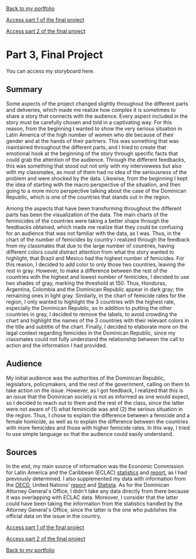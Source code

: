 [Back to my portfolio](/README.md)

[Access part 1 of the final project](/final_project_part1.md)

[Access part 2 of the final project](/final_project_part2.md)

# Part 3, Final Project

You can access my storyboard here.

## Summary
Some aspects of the project changed slightly throughout the different parts and deliveries, which made me realize how complex it is sometimes to share a story that connects with the audience. Every aspect included in the story must be carefully chosen and told in a captivating way. For this reason, from the beginning I wanted to show the very serious situation in Latin America of the high number of women who die because of their gender and at the hands of their partners. This was something that was maintained throughout the different parts, and I tried to create that emotional hook at the beginning of the story through specific facts that could grab the attention of the audience. Through the different feedbacks, this was something that stood out not only with my interviewees but also with my classmates, as most of them had no idea of the seriousness of the problem and were shocked by the data. Likewise, from the beginning I kept the idea of starting with the macro perspective of the situation, and then going to a more micro perspective talking about the case of the Dominican Republic, which is one of the countries that stands out in the region.

Among the aspects that have been transforming throughout the different parts has been the visualization of the data. The main charts of the feminicides of the countries were taking a better shape through the feedbacks obtained, which made me realize that they could be confusing for an audience that was not familiar with the data, as I was. Thus, in the chart of the number of femicides by country I realized through the feedback from my classmates that due to the large number of countries, having different colors could distract attention from what the story wanted to highlight, that Brazil and Mexico had the highest number of femicides. For this reason, I decided to add color to only those two countries, leaving the rest in gray. However, to make a difference between the rest of the countries with the highest and lowest number of femicides, I decided to use two shades of gray, marking the threshold at 150. Thus, Honduras, Argentina, Colombia and the Dominican Republic appear in dark gray; the remaining ones in light gray. Similarly, in the chart of femicide rates for the region, I only wanted to highlight the 3 countries with the highest rate, especially the Dominican Republic, so in addition to putting the other countries in gray, I decided to remove the labels, to avoid crowding the chart and highlight the names of the 3 countries with their relevant colors in the title and subtitle of the chart. Finally, I decided to elaborate more on the legal context regarding femicides in the Dominican Republic, since my classmates could not fully understand the relationship between the call to action and the information I had provided.

## Audience
My initial audience was the authorities of the Dominican Republic, legislators, policymakers, and the rest of the government, calling on them to take action on the issue. However, as I got feedback, I realized that this is an issue that the Dominican society is not as informed as one would expect, so I decided to reach out to them and the rest of the class, since the latter were not aware of (1) what feminicide was and (2) the serious situation in the region. Thus, I chose to explain the difference between a femicide and a female homicide, as well as to explain the difference between the countries with more femicides and those with higher femicide rates. In this way, I tried to use simple language so that the audience could easily understand.

## Sources
In the end, my main source of information was the Economic Commission for Latin America and the Caribbean (ECLAC) [statistics](https://oig.cepal.org/en/indicators) and [report](https://www.cepal.org/sites/default/files/infographic/files/21-00792_folleto_the_pandemic_in_the_shadows_web.pdf), as I had previously determined. I also supplemented my data with information from the [OECD](https://www.oecd.org/gender/data/addressing-femicide-in-the-context-of-rampant-violence-against-women-in-latin-america.htm), United Nations' [report](https://www.unodc.org/documents/data-and-analysis/statistics/crime/UN_BriefFem_251121.pdf) and [Statista](https://www.statista.com/markets/). As for the Dominican Attorney General's Office, I didn't take any data directly from there because it was overlapping with ECLAC data. Moreover, I consider that the latter could have been taking the information from the statistics handled by the Attorney General's Office, since the latter is the one who publishes the official data on the issue in the country.


[Access part 1 of the final project](/final_project_part1.md)

[Access part 2 of the final project](/final_project_part2.md)

[Back to my portfolio](/README.md)

